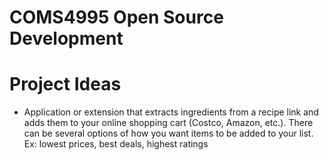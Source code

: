 # COMS4995 Open Source Development

# Project Ideas
- Application or extension that extracts ingredients from a recipe link and adds them to your online shopping cart (Costco, Amazon, etc.). There can be several options of how you want items to be added to your list. Ex: lowest prices, best deals, highest ratings
